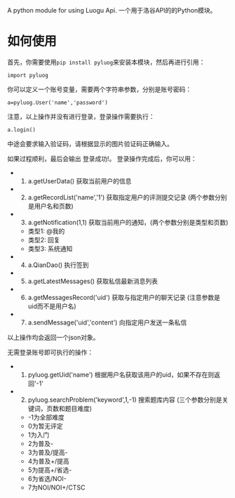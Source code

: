 
A python module for using Luogu Api.
一个用于洛谷API的的Python模块。

# 如何使用

首先，你需要使用`pip install pyluog`来安装本模块，然后再进行引用：

``
import pyluog
``

你可以定义一个账号变量，需要两个字符串参数，分别是账号密码：

``
a=pyluog.User('name','password')
``

注意，以上操作并没有进行登录，登录操作需要执行：

``
a.login()
``

中途会要求输入验证码，请根据显示的图片验证码正确输入。

如果过程顺利，最后会输出 登录成功!。
登录操作完成后，你可以用：


- 1. a.getUserData() 获取当前用户的信息

- 2. a.getRecordList('name','1') 获取指定用户的评测提交记录 (两个参数分别是用户名和页数)

- 3. a.getNotification(1,1) 获取当前用户的通知，(两个参数分别是类型和页数)
	- 类型1: @我的
	- 类型2: 回复
	- 类型3: 系统通知


- 4. a.QianDao() 执行签到

- 5. a.getLatestMessages() 获取私信最新消息列表

- 6. a.getMessagesRecord('uid') 获取与指定用户的聊天记录 (注意参数是uid而不是用户名)

- 7. a.sendMessage('uid','content') 向指定用户发送一条私信


以上操作均会返回一个json对象。

无需登录账号即可执行的操作：

- 1. pyluog.getUid('name') 根据用户名获取该用户的uid，如果不存在则返回'-1'

- 2. pyluog.searchProblem('keyword',1,-1) 搜索题库内容 (三个参数分别是关键词，页数和题目难度)
	- -1为全部难度
	- 0为暂无评定
	- 1为入门
	- 2为普及-
	- 3为普及/提高-
	- 4为普及+/提高
	- 5为提高+/省选-
	- 6为省选/NOI-
	- 7为NOI/NOI+/CTSC
